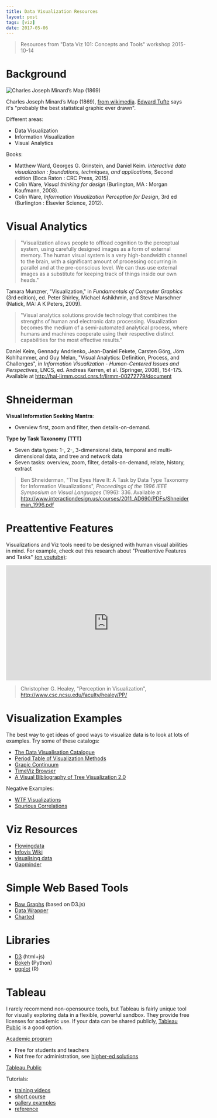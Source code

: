 ```yaml
---
title: Data Visualization Resources 
layout: post
tags: [viz]
date: 2017-05-06
---
```


> Resources from "Data Viz 101: Concepts and Tools" workshop 2015-10-14

# Background

![Charles Joseph Minard’s Map (1869)](https://upload.wikimedia.org/wikipedia/commons/2/29/Minard.png)

Charles Joseph Minard’s Map (1869), [from wikimedia](https://commons.wikimedia.org/wiki/File:Minard.png).
[Edward Tufte](http://www.edwardtufte.com/tufte/posters) says it's "probably the best statistical graphic ever drawn".

Different areas:
- Data Visualization
- Information Visualization
- Visual Analytics 

Books:
- Matthew Ward, Georges G. Grinstein, and Daniel Keim. *Interactive data visualization : foundations, techniques, and applications*, Second edition (Boca Raton : CRC Press, 2015).
- Colin Ware, *Visual thinking for design* (Burlington, MA : Morgan Kaufmann, 2008).
- Colin Ware, *Information Visualization Perception for Design*, 3rd ed (Burlington : Elsevier Science, 2012).

# Visual Analytics

> "Visualization allows people to offload cognition to the perceptual system, using carefully designed images as a form of external memory. 
> The human visual system is a very high-bandwidth channel to the brain, with a significant amount of processing occurring in parallel and at the pre-conscious level. 
> We can thus use external images as a substitute for keeping track of things inside our own heads."
 
Tamara Munzner, "Visualization," in *Fundamentals of Computer Graphics* (3rd edition), ed. Peter Shirley, Michael Ashikhmin, and Steve Marschner (Natick, MA: A K Peters, 2009).

> "Visual analytics solutions provide technology that combines the strengths of human and electronic data processing. 
> Visualization becomes the medium of a semi-automated analytical process, where humans and machines cooperate using their respective distinct capabilities for the most effective results."

Daniel Keim, Gennady Andrienko, Jean-Daniel Fekete, Carsten Görg, Jörn Kohlhammer, and Guy Melan, "Visual Analytics: Definition, Process, and Challenges", in *Information Visualization - Human-Centered Issues and Perspectives*, LNCS, ed. Andreas Kerren, et al. (Springer, 2008), 154-175. Available at http://hal-lirmm.ccsd.cnrs.fr/lirmm-00272779/document

# Shneiderman

**Visual Information Seeking Mantra**:
- Overview first, zoom and filter, then details-on-demand.

**Type by Task Taxonomy (TTT)**
- Seven data types: 
    1-, 2-, 3-dimensional data, temporal and multi-dimensional data, and tree and network data
- Seven tasks: 
    overview, zoom, filter, details-on-demand, relate, history, extract

> Ben Shneiderman, "The  Eyes Have  It: A  Task by Data Type Taxonomy for Information Visualizations", *Proceedings of the 1996 IEEE Symposium on Visual Languages* (1996): 336. Available at http://www.interactiondesign.us/courses/2011_AD690/PDFs/Shneiderman_1996.pdf

# Preattentive Features

Visualizations and Viz tools need to be designed with human visual abilities in mind. 
For example, check out this research about "Preattentive Features and Tasks" [(on youtube)](https://youtu.be/wnvoZxe95bo):

<iframe width="560" height="315" src="https://www.youtube.com/embed/wnvoZxe95bo" frameborder="0" allowfullscreen></iframe>

> Christopher G. Healey, "Perception in Visualization", http://www.csc.ncsu.edu/faculty/healey/PP/

# Visualization Examples

The best way to get ideas of good ways to visualize data is to look at lots of examples.
Try some of these catalogs:
- [The Data Visualisation Catalogue](http://www.datavizcatalogue.com/)
- [Period Table of Visualization Methods](http://www.visual-literacy.org/periodic_table/periodic_table.html)
- [Grapic Continuum](http://visual.ly/graphic-continuum)
- [TimeViz Browser](http://survey.timeviz.net/)
- [A Visual Bibliography of Tree Visualization 2.0](http://vcg.informatik.uni-rostock.de/~hs162/treeposter/poster.html)

Negative Examples:
- [WTF Visualizations](http://viz.wtf/)
- [Spurious Correlations](http://www.tylervigen.com/spurious-correlations)

# Viz Resources

- [Flowingdata](http://flowingdata.com/)
- [Infovis Wiki](http://www.infovis-wiki.net/)
- [visualising data](http://www.visualisingdata.com/)
- [Gapminder](http://www.gapminder.org/)

# Simple Web Based Tools

- [Raw Graphs](http://raw.densitydesign.org/) (based on D3.js)
- [Data Wrapper](https://datawrapper.de/)
- [Charted](http://www.charted.co/)

# Libraries 

- [D3](http://d3js.org/) (html+js)
- [Bokeh](http://bokeh.pydata.org/) (Python)
- [ggplot](http://ggplot2.org/) (R)

# Tableau

I rarely recommend non-opensource tools, but Tableau is fairly unique tool for visually exploring data in a flexible, powerful sandbox. 
They provide free licenses for academic use.
If your data can be shared publicly, [Tableau Public](https://public.tableau.com/) is a good option.

[Academic program](http://www.tableau.com/academic)
- Free for students and teachers 
- Not free for administration, see [higher-ed solutions](http://www.tableau.com/solutions/higher-ed)

[Tableau Public](https://public.tableau.com/)

Tutorials:
- [training videos](https://www.tableau.com/learn/tutorials/on-demand/getting-started)
- [short course](https://www.tableau.com/learn/starter-kit)
- [gallery examples](http://www.tableau.com/learn/gallery)
- [reference](http://www.dataplusscience.com/TableauReferenceGuide/index.htm)
